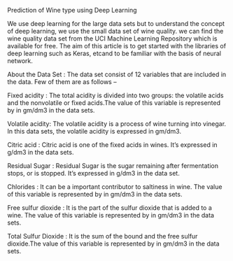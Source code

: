 Prediction of Wine type using Deep Learning

We use deep learning for the large data sets but to understand the concept of deep learning, we use the small data set of wine quality.
we can find the wine quality data set from the UCI Machine Learning Repository which is available for free. The aim of this article is to get started with the libraries of deep learning such as Keras, etcand to be familiar with the basis of neural network. 

About the Data Set : 
The data set consist of 12 variables that are included in the data. Few of them are as follows – 

Fixed acidity : The total acidity is divided into two groups: the volatile acids and the nonvolatile or fixed acids.The value of this variable is represented by in gm/dm3 in the data sets.

Volatile acidity: The volatile acidity is a process of wine turning into vinegar. In this data sets, the volatile acidity is expressed in gm/dm3.

Citric acid : Citric acid is one of the fixed acids in wines. It’s expressed in g/dm3 in the data sets.

Residual Sugar : Residual Sugar is the sugar remaining after fermentation stops, or is stopped. It’s expressed in g/dm3 in the data set.

Chlorides : It can be a important contributor to saltiness in wine. The value of this variable is represented by in gm/dm3 in the data sets.

Free sulfur dioxide : It is the part of the sulfur dioxide that is added to a wine. The value of this variable is represented by in gm/dm3 in the data sets.

Total Sulfur Dioxide : It is the sum of the bound and the free sulfur dioxide.The value of this variable is represented by in gm/dm3 in the data sets.
